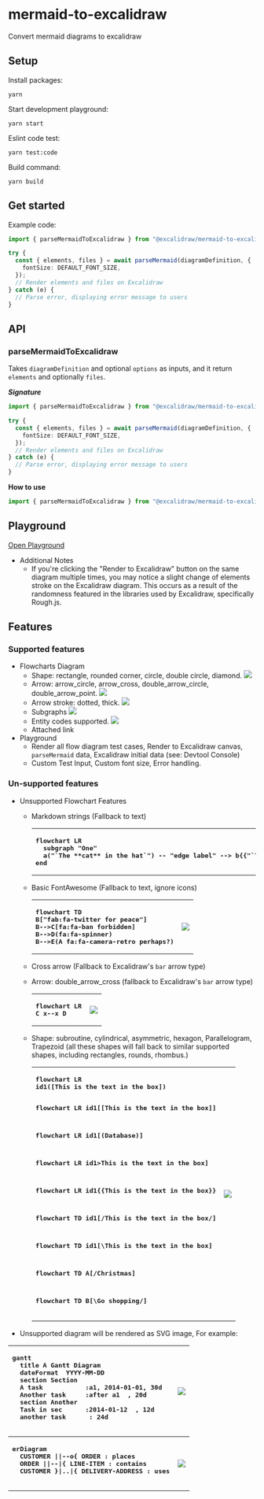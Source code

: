 # mermaid-to-excalidraw

Convert mermaid diagrams to excalidraw

## Setup

Install packages:

```
yarn
```

Start development playground:

```
yarn start
```

Eslint code test:

```
yarn test:code
```

Build command:

```
yarn build
```

## Get started

Example code:

```ts
import { parseMermaidToExcalidraw } from "@excalidraw/mermaid-to-excalidraw";

try {
  const { elements, files } = await parseMermaid(diagramDefinition, {
    fontSize: DEFAULT_FONT_SIZE,
  });
  // Render elements and files on Excalidraw
} catch (e) {
  // Parse error, displaying error message to users
}
```

## API

### parseMermaidToExcalidraw

Takes `diagramDefinition` and optional `options` as inputs, and it return `elements` and optionally `files`.

**_Signature_**

```ts
import { parseMermaidToExcalidraw } from "@excalidraw/mermaid-to-excalidraw";

try {
  const { elements, files } = await parseMermaid(diagramDefinition, {
    fontSize: DEFAULT_FONT_SIZE,
  });
  // Render elements and files on Excalidraw
} catch (e) {
  // Parse error, displaying error message to users
}
```

**How to use**

```ts
import { parseMermaidToExcalidraw } from "@excalidraw/mermaid-to-excalidraw";
```

## Playground

[Open Playground](https://mermaid-to-excalidraw.vercel.app)

- Additional Notes
  - If you're clicking the "Render to Excalidraw" button on the same diagram multiple times, you may notice a slight change of elements stroke on the Excalidraw diagram. This occurs as a result of the randomness featured in the libraries used by Excalidraw, specifically Rough.js.

## Features

### Supported features

- Flowcharts Diagram
  - Shape: rectangle, rounded corner, circle, double circle, diamond.
    ![](./images/example-shape.png)
  - Arrow: arrow_circle, arrow_cross, double_arrow_circle, double_arrow_point.
    ![](./images/example-arrow-type.png)
  - Arrow stroke: dotted, thick.
    ![](./images/example-arrow-style.png)
  - Subgraphs
    ![](./images/example-cluster.png)
  - Entity codes supported.
    ![](./images/example-entity-code.png)
  - Attached link
- Playground
  - Render all flow diagram test cases, Render to Excalidraw canvas, `parseMermaid` data, Excalidraw initial data (see: Devtool Console)
  - Custom Test Input, Custom font size, Error handling.

### Un-supported features

- Unsupported Flowchart Features

  - Markdown strings (Fallback to text)
    <table>
    <tr>
    <th align="left">
    <pre>
    flowchart LR
      subgraph "One"
      a("`The **cat** in the hat`") -- "edge label" --> b{{"`The **dog** in the hog`"}}
    end
    </pre>
    </th>
    <th>
    <img src="./images/unsupported/markdown.png"/>
    </th>
    </tr>
    </table>
  - Basic FontAwesome (Fallback to text, ignore icons)
    <table>
    <tr>
    <th align="left">
    <pre>
    flowchart TD
    B["fab:fa-twitter for peace"]
    B-->C[fa:fa-ban forbidden]
    B-->D(fa:fa-spinner)
    B-->E(A fa:fa-camera-retro perhaps?)
    </pre>
    </th>
    <th>
    <img src="./images/unsupported/fontawesome.png"/>
    </th>
    </tr>
    </table>
  - Cross arrow (Fallback to Excalidraw's `bar` arrow type)
  - Arrow: double_arrow_cross (fallback to Excalidraw's `bar` arrow type)
    <table>
    <tr>
    <th align="left">
    <pre>
    flowchart LR
    C x--x D
    </pre>
    </th>
    <th>
    <img src="./images/unsupported/cross-arrow.png"/>
    </th>
    </tr>
    </table>
  - Shape: subroutine, cylindrical, asymmetric, hexagon, Parallelogram, Trapezoid (all these shapes will fall back to similar supported shapes, including rectangles, rounds, rhombus.)
    <table>
    <tr>
    <th align="left">
    <pre>
    flowchart LR
    id1([This is the text in the box])

    flowchart LR
    id1[[This is the text in the box]]

    flowchart LR
    id1[(Database)]

    flowchart LR
    id1>This is the text in the box]

    flowchart LR
    id1{{This is the text in the box}}

    flowchart TD
    id1[/This is the text in the box/]

    flowchart TD
    id1[\This is the text in the box\]

    flowchart TD
    A[/Christmas\]

    flowchart TD
    B[\Go shopping/]
    </pre>
    </th>
    <th>
    <img src="./images/unsupported/shapes.png"/>
    </th>
    </tr>
    </table>

- Unsupported diagram will be rendered as SVG image, For example:
<table>
  <tr>
    <th align="left">
      <pre>
gantt
  title A Gantt Diagram
  dateFormat  YYYY-MM-DD
  section Section
  A task           :a1, 2014-01-01, 30d
  Another task     :after a1  , 20d
  section Another
  Task in sec      :2014-01-12  , 12d
  another task      : 24d
      </pre>
    </th>
    <th>
       <img src="./images/unsupported/gantt.png"/>
    </th>
  </tr>
  <tr>
    <th align="left">
      <pre>
erDiagram
  CUSTOMER ||--o{ ORDER : places
  ORDER ||--|{ LINE-ITEM : contains
  CUSTOMER }|..|{ DELIVERY-ADDRESS : uses
      </pre>
    </th>
    <th>
       <img src="./images/unsupported/erdiagram.png"/>
    </th>
  </tr>
</table>
